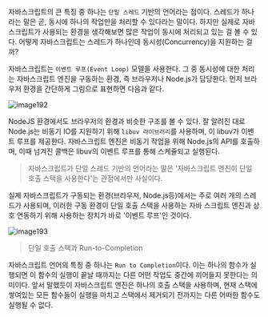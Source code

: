 자바스크립트의 큰 특징 중 하나는 `단일 스레드` 기반의 언어라는 점이다. 스레드가 하나라는 말은 곧, 동시에 하나의 작업만을 처리할 수 있다라는 말이다. 하지만 실제로 자바스크립트가 사용되는 환경을 생각해보면 많은 작업이 동시에 처리되고 있는 걸 볼 수 있다. 어떻게 자바스크립트는 스레드가 하나인데 동시성(Concurrency)을 지원하는 걸까?

자바스크립트는 `이벤트 루프(Event Loop)` 모델을 사용한다. 그 중 동시성에 대한 처리는 자바스크립트 엔진을 구동하는 환경, 즉 브라우저나 Node.js가 담당한다. 먼저 브라우저 환경을 간단하게 그림으로 표현하면 다음과 같다.

![image192](https://github.com/user-attachments/assets/230c58cd-7e9f-4d64-aa8b-9dd9f26effef)

NodeJS 환경에서도 브라우저의 환경과 비슷한 구조를 볼 수 있다. 잘 알려진 대로 Node.js는 비동기 IO를 지원하기 위해 `libuv 라이브러리`를 사용하며, 이 libuv가 이벤트 루프를 제공한다. 자바스크립트 엔진은 비동기 작업을 위해 Node.js의 API를 호출하며, 이때 넘겨진 콜백은 libuv의 이벤트 루프를 통해 스케쥴되고 실행된다.

> 자바스크립트가 단일 스레드 기반의 언어라는 말은 '자바스크립트 엔진이 단일 호출 스택을 사용한다'는 관점에서만 사실이다.

실제 자바스크립트가 구동되는 환경(브라우저, Node.js등)에서는 주로 여러 개의 스레드가 사용되며, 이러한 구동 환경이 단일 호출 스택을 사용하는 자바 스크립트 엔진과 상호 연동하기 위해 사용하는 장치가 바로 '이벤트 루프'인 것이다.

![image193](https://github.com/user-attachments/assets/e660b153-831a-48e8-b3da-3df3f03f27b1)

> 단일 호출 스택과 Run-to-Completion

자바스크립트 언어의 특징 중 하나는 `Run to Completion`이다. 이는 하나의 함수가 실행되면 이 함수의 실행이 끝날 때까지는 다른 어떤 작업도 중간에 끼어들지 못한다는 의미이다. 앞서 말했듯이 자바스크립트 엔진은 하나의 호출 스택을 사용하며, 현재 스택에 쌓여있는 모든 함수들이 실행을 마치고 스택에서 제거되기 전까지는 다른 어떠한 함수도 실행될 수 없다.